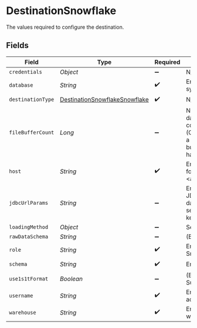 # DestinationSnowflake

The values required to configure the destination.


## Fields

| Field                                                                                                                                                                                                                                                                                           | Type                                                                                                                                                                                                                                                                                            | Required                                                                                                                                                                                                                                                                                        | Description                                                                                                                                                                                                                                                                                     | Example                                                                                                                                                                                                                                                                                         |
| ----------------------------------------------------------------------------------------------------------------------------------------------------------------------------------------------------------------------------------------------------------------------------------------------- | ----------------------------------------------------------------------------------------------------------------------------------------------------------------------------------------------------------------------------------------------------------------------------------------------- | ----------------------------------------------------------------------------------------------------------------------------------------------------------------------------------------------------------------------------------------------------------------------------------------------- | ----------------------------------------------------------------------------------------------------------------------------------------------------------------------------------------------------------------------------------------------------------------------------------------------- | ----------------------------------------------------------------------------------------------------------------------------------------------------------------------------------------------------------------------------------------------------------------------------------------------- |
| `credentials`                                                                                                                                                                                                                                                                                   | *Object*                                                                                                                                                                                                                                                                                        | :heavy_minus_sign:                                                                                                                                                                                                                                                                              | N/A                                                                                                                                                                                                                                                                                             |                                                                                                                                                                                                                                                                                                 |
| `database`                                                                                                                                                                                                                                                                                      | *String*                                                                                                                                                                                                                                                                                        | :heavy_check_mark:                                                                                                                                                                                                                                                                              | Enter the name of the <a href="https://docs.snowflake.com/en/sql-reference/ddl-database.html#database-schema-share-ddl">database</a> you want to sync data into                                                                                                                                 | AIRBYTE_DATABASE                                                                                                                                                                                                                                                                                |
| `destinationType`                                                                                                                                                                                                                                                                               | [DestinationSnowflakeSnowflake](../../models/shared/DestinationSnowflakeSnowflake.md)                                                                                                                                                                                                           | :heavy_check_mark:                                                                                                                                                                                                                                                                              | N/A                                                                                                                                                                                                                                                                                             |                                                                                                                                                                                                                                                                                                 |
| `fileBufferCount`                                                                                                                                                                                                                                                                               | *Long*                                                                                                                                                                                                                                                                                          | :heavy_minus_sign:                                                                                                                                                                                                                                                                              | Number of file buffers allocated for writing data. Increasing this number is beneficial for connections using Change Data Capture (CDC) and up to the number of streams within a connection. Increasing the number of file buffers past the maximum number of streams has deteriorating effects | 10                                                                                                                                                                                                                                                                                              |
| `host`                                                                                                                                                                                                                                                                                          | *String*                                                                                                                                                                                                                                                                                        | :heavy_check_mark:                                                                                                                                                                                                                                                                              | Enter your Snowflake account's <a href="https://docs.snowflake.com/en/user-guide/admin-account-identifier.html#using-an-account-locator-as-an-identifier">locator</a> (in the format <account_locator>.<region>.<cloud>.snowflakecomputing.com)                                                 | accountname.us-east-2.aws.snowflakecomputing.com                                                                                                                                                                                                                                                |
| `jdbcUrlParams`                                                                                                                                                                                                                                                                                 | *String*                                                                                                                                                                                                                                                                                        | :heavy_minus_sign:                                                                                                                                                                                                                                                                              | Enter the additional properties to pass to the JDBC URL string when connecting to the database (formatted as key=value pairs separated by the symbol &). Example: key1=value1&key2=value2&key3=value3                                                                                           |                                                                                                                                                                                                                                                                                                 |
| `loadingMethod`                                                                                                                                                                                                                                                                                 | *Object*                                                                                                                                                                                                                                                                                        | :heavy_minus_sign:                                                                                                                                                                                                                                                                              | Select a data staging method                                                                                                                                                                                                                                                                    |                                                                                                                                                                                                                                                                                                 |
| `rawDataSchema`                                                                                                                                                                                                                                                                                 | *String*                                                                                                                                                                                                                                                                                        | :heavy_minus_sign:                                                                                                                                                                                                                                                                              | (Beta) The schema to write raw tables into                                                                                                                                                                                                                                                      |                                                                                                                                                                                                                                                                                                 |
| `role`                                                                                                                                                                                                                                                                                          | *String*                                                                                                                                                                                                                                                                                        | :heavy_check_mark:                                                                                                                                                                                                                                                                              | Enter the <a href="https://docs.snowflake.com/en/user-guide/security-access-control-overview.html#roles">role</a> that you want to use to access Snowflake                                                                                                                                      | AIRBYTE_ROLE                                                                                                                                                                                                                                                                                    |
| `schema`                                                                                                                                                                                                                                                                                        | *String*                                                                                                                                                                                                                                                                                        | :heavy_check_mark:                                                                                                                                                                                                                                                                              | Enter the name of the default <a href="https://docs.snowflake.com/en/sql-reference/ddl-database.html#database-schema-share-ddl">schema</a>                                                                                                                                                      | AIRBYTE_SCHEMA                                                                                                                                                                                                                                                                                  |
| `use1s1tFormat`                                                                                                                                                                                                                                                                                 | *Boolean*                                                                                                                                                                                                                                                                                       | :heavy_minus_sign:                                                                                                                                                                                                                                                                              | (Beta) Use <a href="https://github.com/airbytehq/airbyte/issues/26028" target="_blank">Destinations V2</a>. Contact Airbyte Support to participate in the beta program.                                                                                                                         |                                                                                                                                                                                                                                                                                                 |
| `username`                                                                                                                                                                                                                                                                                      | *String*                                                                                                                                                                                                                                                                                        | :heavy_check_mark:                                                                                                                                                                                                                                                                              | Enter the name of the user you want to use to access the database                                                                                                                                                                                                                               | AIRBYTE_USER                                                                                                                                                                                                                                                                                    |
| `warehouse`                                                                                                                                                                                                                                                                                     | *String*                                                                                                                                                                                                                                                                                        | :heavy_check_mark:                                                                                                                                                                                                                                                                              | Enter the name of the <a href="https://docs.snowflake.com/en/user-guide/warehouses-overview.html#overview-of-warehouses">warehouse</a> that you want to sync data into                                                                                                                          | AIRBYTE_WAREHOUSE                                                                                                                                                                                                                                                                               |